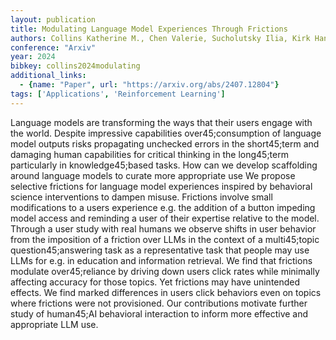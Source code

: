 ```yaml
---
layout: publication
title: Modulating Language Model Experiences Through Frictions
authors: Collins Katherine M., Chen Valerie, Sucholutsky Ilia, Kirk Hannah Rose, Sadek Malak, Sargeant Holli, Talwalkar Ameet, Weller Adrian, Bhatt Umang
conference: "Arxiv"
year: 2024
bibkey: collins2024modulating
additional_links:
  - {name: "Paper", url: "https://arxiv.org/abs/2407.12804"}
tags: ['Applications', 'Reinforcement Learning']
---
```

Language models are transforming the ways that their users engage with the world. Despite impressive capabilities over45;consumption of language model outputs risks propagating unchecked errors in the short45;term and damaging human capabilities for critical thinking in the long45;term particularly in knowledge45;based tasks. How can we develop scaffolding around language models to curate more appropriate use We propose selective frictions for language model experiences inspired by behavioral science interventions to dampen misuse. Frictions involve small modifications to a users experience e.g. the addition of a button impeding model access and reminding a user of their expertise relative to the model. Through a user study with real humans we observe shifts in user behavior from the imposition of a friction over LLMs in the context of a multi45;topic question45;answering task as a representative task that people may use LLMs for e.g. in education and information retrieval. We find that frictions modulate over45;reliance by driving down users click rates while minimally affecting accuracy for those topics. Yet frictions may have unintended effects. We find marked differences in users click behaviors even on topics where frictions were not provisioned. Our contributions motivate further study of human45;AI behavioral interaction to inform more effective and appropriate LLM use.
